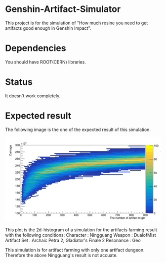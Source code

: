 # Genshin-Artifact-Simulator
This project is for the simulation of "How much resine you need to get artifacts good enough in Genshin Impact".

# Dependencies
You should have ROOT(CERN) libraries.

# Status
It doesn't work completely.

# Expected result
The following image is the one of the expected result of this simulation.

![plot](./save/Ningguang_DustofMist_600.png)

This plot is the 2d-histogram of a simulation for the artifacts farming result with the following conditions:
Character : Ningguang
Weapon : DualofMist
Artifact Set : Archaic Petra 2, Gladiator's Finale 2
Resonance : Geo

This simulation is for artifact farming with only one artifact dungeon. Therefore the above Ningguang's result is not accuate.

